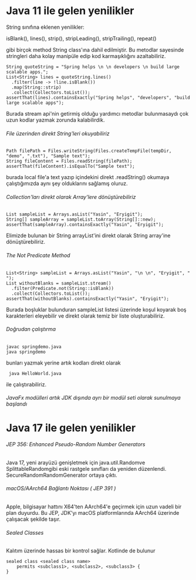 # Java 11 ile gelen yenilikler

String sınıfına eklenen yenilikler:

isBlank(), lines(), strip(), stripLeading(), stripTrailing(), repeat()

gibi birçok method String class'ına dahil edilmiştir. Bu metodlar sayesinde stringleri daha kolay manipüle edip kod karmaşıklığını azaltabiliriz.

```
String quoteString = "Spring helps \n \n developers \n build large scalable apps.";
List<String> lines = quoteString.lines()
  .filter(line -> !line.isBlank())
  .map(String::strip)
  .collect(Collectors.toList());
assertThat(lines).containsExactly("Spring helps", "developers", "build large scalable apps");
```
Burada stream api'nin getirmiş olduğu yardımcı metodlar bulunmasaydı çok uzun kodlar yazmak zorunda kalabilirdik. 

###### File üzerinden direkt String'leri okuyabiliriz

```
Path filePath = Files.writeString(Files.createTempFile(tempDir, "demo", ".txt"), "Sample text");
String fileContent = Files.readString(filePath);
assertThat(fileContent).isEqualTo("Sample text");
```

burada local file'a text yazıp içindekini direkt .readString() okumaya çalıştığımızda aynı şey olduklarını sağlamış oluruz.

###### Collection'ları direkt olarak Array'lere dönüştürebiliriz

```
List sampleList = Arrays.asList("Yasin", "Eryigit");
String[] sampleArray = sampleList.toArray(String[]::new);
assertThat(sampleArray).containsExactly("Yasin", "Eryigit");
```

Elimizde bulunan bir String arrayList'ini direkt olarak String array'ine dönüştürebiliriz.

###### The Not Predicate Method
```
List<String> sampleList = Arrays.asList("Yasin", "\n \n", "Eryigit", " ");
List withoutBlanks = sampleList.stream()
  .filter(Predicate.not(String::isBlank))
  .collect(Collectors.toList());
assertThat(withoutBlanks).containsExactly("Yasin", "Eryigit");
```
Burada boşluklar bulunduran sampleList listesi üzerinde koşul koyarak boş karakterleri eleyebilir ve direkt olarak temiz bir liste oluşturabiliriz.

###### Doğrudan çalıştırma
```
javac springdemo.java
java springdemo
```

bunları yazmak yerine artık kodları direkt olarak 

```
 java HelloWorld.java
```

ile çalıştırabiliriz.


###### JavaFx modülleri artık JDK dışında ayrı bir modül seti olarak sunulmaya başlandı

# Java 17 ile gelen yenilikler

###### JEP 356: Enhanced Pseudo-Random Number Generators

Java 17, yeni arayüzü genişletmek için java.util.Randomve SplittableRandomgibi eski rastgele sınıfları da yeniden düzenlendi.
SecureRandomRandomGenerator ortaya çıktı. 

###### macOS/AArch64 Bağlantı Noktası ( JEP 391 )

Apple, bilgisayar hattını X64'ten AArch64'e geçirmek için uzun vadeli bir plan duyurdu. Bu JEP, JDK'yı macOS platformlarında AArch64 üzerinde çalışacak şekilde taşır.

###### Sealed Classes

Kalıtım üzerinde hassas bir kontrol sağlar. Kotlinde de bulunur 
```
sealed class <sealed class name>
    permits <subclass1>, <subclass2>, <subclass3> {
}

```











